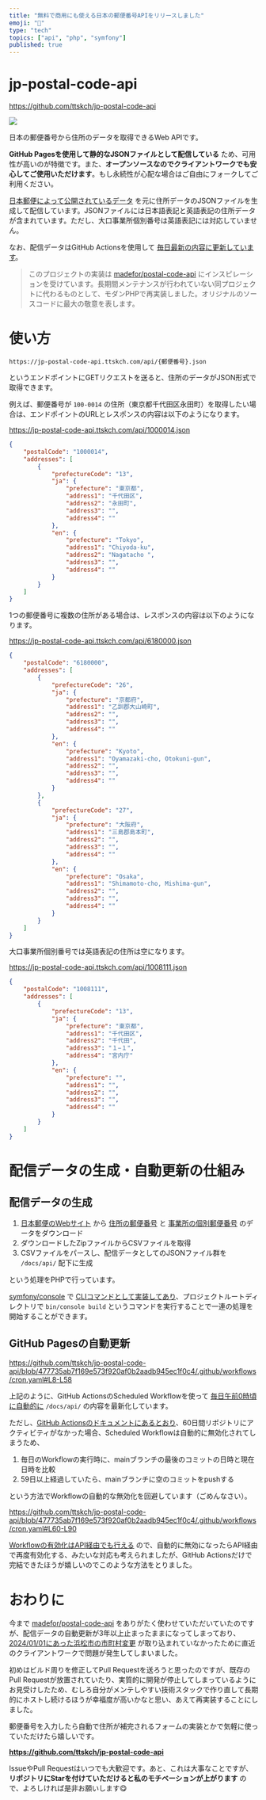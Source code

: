 ```yaml
---
title: "無料で商用にも使える日本の郵便番号APIをリリースしました"
emoji: "💌"
type: "tech"
topics: ["api", "php", "symfony"]
published: true
---
```


# jp-postal-code-api

<https://github.com/ttskch/jp-postal-code-api>

[![](https://img.esa.io/uploads/production/attachments/15064/2024/05/28/77821/0fd9da6b-5cd2-44bb-9965-f68f9ce8a873.png)](https://github.com/ttskch/jp-postal-code-api)


日本の郵便番号から住所のデータを取得できるWeb APIです。

**GitHub Pagesを使用して静的なJSONファイルとして配信している** ため、可用性が高いのが特徴です。また、**オープンソースなのでクライアントワークでも安心してご使用いただけます**。もし永続性が心配な場合はご自由にフォークしてご利用ください。

[日本郵便によって公開されているデータ](https://www.post.japanpost.jp/zipcode/download.html) を元に住所データのJSONファイルを生成して配信しています。JSONファイルには日本語表記と英語表記の住所データが含まれています。ただし、大口事業所個別番号は英語表記には対応していません。

なお、配信データはGitHub Actionsを使用して [毎日最新の内容に更新しています](https://github.com/ttskch/jp-postal-code-api/actions/workflows/cron.yaml?query=branch:main)。

> このプロジェクトの実装は [madefor/postal-code-api](https://github.com/madefor/postal-code-api) にインスピレーションを受けています。長期間メンテナンスが行われていない同プロジェクトに代わるものとして、モダンPHPで再実装しました。オリジナルのソースコードに最大の敬意を表します。

# 使い方

```
https://jp-postal-code-api.ttskch.com/api/{郵便番号}.json
```

というエンドポイントにGETリクエストを送ると、住所のデータがJSON形式で取得できます。

例えば、郵便番号が `100-0014` の住所（東京都千代田区永田町）を取得したい場合は、エンドポイントのURLとレスポンスの内容は以下のようになります。

<https://jp-postal-code-api.ttskch.com/api/1000014.json>

```json
{
    "postalCode": "1000014",
    "addresses": [
        {
            "prefectureCode": "13",
            "ja": {
                "prefecture": "東京都",
                "address1": "千代田区",
                "address2": "永田町",
                "address3": "",
                "address4": ""
            },
            "en": {
                "prefecture": "Tokyo",
                "address1": "Chiyoda-ku",
                "address2": "Nagatacho ",
                "address3": "",
                "address4": ""
            }
        }
    ]
}
```

1つの郵便番号に複数の住所がある場合は、レスポンスの内容は以下のようになります。

<https://jp-postal-code-api.ttskch.com/api/6180000.json>

```json
{
    "postalCode": "6180000",
    "addresses": [
        {
            "prefectureCode": "26",
            "ja": {
                "prefecture": "京都府",
                "address1": "乙訓郡大山崎町",
                "address2": "",
                "address3": "",
                "address4": ""
            },
            "en": {
                "prefecture": "Kyoto",
                "address1": "Oyamazaki-cho, Otokuni-gun",
                "address2": "",
                "address3": "",
                "address4": ""
            }
        },
        {
            "prefectureCode": "27",
            "ja": {
                "prefecture": "大阪府",
                "address1": "三島郡島本町",
                "address2": "",
                "address3": "",
                "address4": ""
            },
            "en": {
                "prefecture": "Osaka",
                "address1": "Shimamoto-cho, Mishima-gun",
                "address2": "",
                "address3": "",
                "address4": ""
            }
        }
    ]
}
```

大口事業所個別番号では英語表記の住所は空になります。

<https://jp-postal-code-api.ttskch.com/api/1008111.json>

```json
{
    "postalCode": "1008111",
    "addresses": [
        {
            "prefectureCode": "13",
            "ja": {
                "prefecture": "東京都",
                "address1": "千代田区",
                "address2": "千代田",
                "address3": "１−１",
                "address4": "宮内庁"
            },
            "en": {
                "prefecture": "",
                "address1": "",
                "address2": "",
                "address3": "",
                "address4": ""
            }
        }
    ]
}
```

# 配信データの生成・自動更新の仕組み

## 配信データの生成

1. [日本郵便のWebサイト](https://www.post.japanpost.jp/zipcode/download.html) から [住所の郵便番号](https://www.post.japanpost.jp/zipcode/dl/roman-zip.html) と [事業所の個別郵便番号](https://www.post.japanpost.jp/zipcode/dl/jigyosyo/index-zip.html) のデータをダウンロード
2. ダウンロードしたZipファイルからCSVファイルを取得
3. CSVファイルをパースし、配信データとしてのJSONファイル群を `/docs/api/` 配下に生成

という処理をPHPで行っています。

[symfony/console](https://symfony.com/doc/current/components/console.html) で [CLIコマンドとして実装してあり](https://github.com/ttskch/jp-postal-code-api/blob/477735ab7f169e573f920af0b2aadb945ec1f0c4/src/Command/BuildCommand.php)、プロジェクトルートディレクトリで `bin/console build` というコマンドを実行することで一連の処理を開始することができます。

## GitHub Pagesの自動更新

https://github.com/ttskch/jp-postal-code-api/blob/477735ab7f169e573f920af0b2aadb945ec1f0c4/.github/workflows/cron.yaml#L8-L58

上記のように、GitHub ActionsのScheduled Workflowを使って [毎日午前0時頃に自動的に](https://github.com/ttskch/jp-postal-code-api/actions/workflows/cron.yaml?query=branch:main) `/docs/api/` の内容を最新化しています。

ただし、[GitHub Actionsのドキュメントにあるとおり](https://docs.github.com/ja/actions/using-workflows/disabling-and-enabling-a-workflow#:~:text=%E3%83%91%E3%83%96%E3%83%AA%E3%83%83%E3%82%AF%E3%83%AA%E3%83%9D%E3%82%B8%E3%83%88%E3%83%AA%E3%81%A7%E3%81%AF%E3%80%8160%E6%97%A5%E9%96%93%E3%81%AB%E3%83%AA%E3%83%9D%E3%82%B8%E3%83%88%E3%83%AA%E3%81%AB%E3%82%A2%E3%82%AF%E3%83%86%E3%82%A3%E3%83%93%E3%83%86%E3%82%A3%E3%81%8C%E3%81%AA%E3%81%8B%E3%81%A3%E3%81%9F%E5%A0%B4%E5%90%88%E3%80%81%E3%82%B9%E3%82%B1%E3%82%B8%E3%83%A5%E3%83%BC%E3%83%AB%E3%81%95%E3%82%8C%E3%81%9F%E3%83%AF%E3%83%BC%E3%82%AF%E3%83%95%E3%83%AD%E3%83%BC%E3%81%AF%E8%87%AA%E5%8B%95%E7%9A%84%E3%81%AB%E7%84%A1%E5%8A%B9%E5%8C%96%E3%81%95%E3%82%8C%E3%81%BE%E3%81%99%E3%80%82)、60日間リポジトリにアクティビティがなかった場合、Scheduled Workflowは自動的に無効化されてしまうため、

1. 毎日のWorkflowの実行時に、mainブランチの最後のコミットの日時と現在日時を比較
1. 59日以上経過していたら、mainブランチに空のコミットをpushする

という方法でWorkflowの自動的な無効化を回避しています（ごめんなさい）。

https://github.com/ttskch/jp-postal-code-api/blob/477735ab7f169e573f920af0b2aadb945ec1f0c4/.github/workflows/cron.yaml#L60-L90

[Workflowの有効化はAPI経由でも行える](https://docs.github.com/ja/rest/actions/workflows?apiVersion=2022-11-28) ので、自動的に無効になったらAPI経由で再度有効化する、みたいな対応も考えられましたが、GitHub Actionsだけで完結できたほうが嬉しいのでこのような方法をとりました。

# おわりに

今まで [madefor/postal-code-api](https://github.com/madefor/postal-code-api) をありがたく使わせていただいていたのですが、配信データの自動更新が3年以上止まったままになってしまっており、[2024/01/01にあった浜松市の市町村変更](https://www.post.japanpost.jp/zipcode/merge/index.html) が取り込まれていなかったために直近のクライアントワークで問題が発生してしまいました。

初めはビルド周りを修正してPull Requestを送ろうと思ったのですが、既存のPull Requestが放置されていたり、実質的に開発が停止してしまっているようにお見受けしたため、むしろ自分がメンテしやすい技術スタックで作り直して長期的にホストし続けるほうが幸福度が高いかなと思い、あえて再実装することにしました。

郵便番号を入力したら自動で住所が補完されるフォームの実装とかで気軽に使っていただけたら嬉しいです。

**<https://github.com/ttskch/jp-postal-code-api>**

IssueやPull Requestはいつでも大歓迎です。あと、これは大事なことですが、**リポジトリにStarを付けていただけると私のモチベーションが上がります** ので、よろしければ是非お願いします😋
